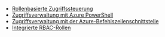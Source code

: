 * [Rollenbasierte Zugriffssteuerung](../articles/active-directory/role-based-access-control-configure.md)
* [Zugriffsverwaltung mit Azure PowerShell](../articles/active-directory/role-based-access-control-manage-access-powershell.md)
* [Zugriffsverwaltung mit der Azure-Befehlszeilenschnittstelle](../articles/active-directory/role-based-access-control-manage-access-azure-cli.md)
* [Integrierte RBAC-Rollen](../articles/active-directory/role-based-access-built-in-roles.md)

<!---HONumber=AcomDC_0302_2016-->
